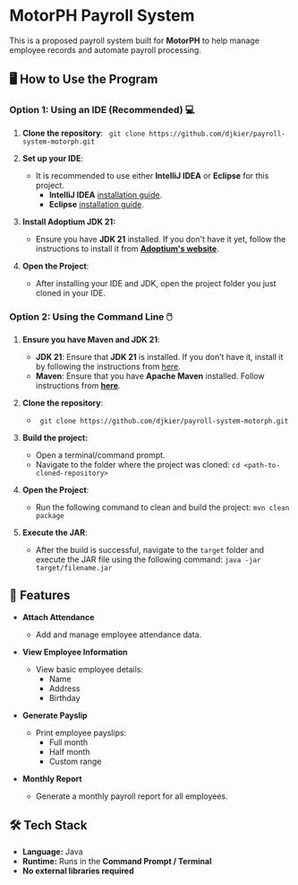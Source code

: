 
# MotorPH Payroll System

This is a proposed payroll system built for **MotorPH** to help manage employee records and automate payroll processing.

## 🖥️ How to Use the Program

### Option 1: Using an IDE (Recommended) 💻

 1. **Clone the repository**:
	  ` git clone https://github.com/djkier/payroll-system-motorph.git`
	  
 2. **Set up your IDE**:
	- It is recommended to use either **IntelliJ IDEA** or **Eclipse** for this project.
		- **IntelliJ IDEA** [installation guide](https://www.jetbrains.com/help/idea/installation-guide.html).
		- **Eclipse** [installation guide](https://eclipseide.org/).
 3. **Install Adoptium JDK 21:**
	 - Ensure you have **JDK 21** installed. If you don't have it yet, follow the instructions to install it from **[Adoptium's website](https://adoptium.net/installation/)**.
 4. **Open the Project**:
	 - After installing your IDE and JDK, open the project folder you just cloned in your IDE.


### Option 2: Using the Command Line 🖱️

 1. **Ensure you have Maven and JDK 21**:
	 - **JDK 21**: Ensure that **JDK 21** is installed. If you don’t have it, install it by following the instructions  from [here](https://adoptium.net/installation/).
	 - **Maven**: Ensure that you have **Apache Maven** installed. Follow instructions from **[here](https://maven.apache.org/install.html)**.
	  
 2. **Clone the repository**:
	- ` git clone https://github.com/djkier/payroll-system-motorph.git`
	
 3. ****Build the project**:**
	 - Open a terminal/command prompt.
	 - Navigate to the folder where the project was cloned:
		  `cd <path-to-cloned-repository>`
		  
 4. **Open the Project**:
	 - Run the following command to clean and build the project:
		  `mvn clean package`
	 
 5. **Execute the JAR**:
	 - After the build is successful, navigate to the `target` folder and execute the JAR file using the following command:
	  `java -jar target/filename.jar`

## 📌 Features

- **Attach Attendance**
  - Add and manage employee attendance data.

- **View Employee Information**
  - View basic employee details:
    - Name
    - Address
    - Birthday

- **Generate Payslip**
  - Print employee payslips:
    - Full month
    - Half month
    - Custom range

- **Monthly Report**
  - Generate a monthly payroll report for all employees.

## 🛠 Tech Stack

- **Language:** Java 
- **Runtime:** Runs in the **Command Prompt / Terminal**
- **No external libraries required**
